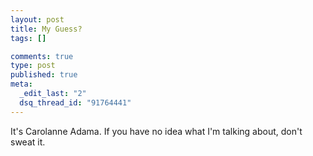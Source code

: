 ```yaml
--- 
layout: post
title: My Guess?
tags: []

comments: true
type: post
published: true
meta: 
  _edit_last: "2"
  dsq_thread_id: "91764441"
---
```

It's Carolanne Adama. If you have no idea what I'm talking about, don't sweat it.
